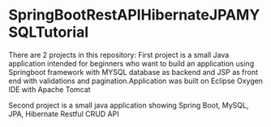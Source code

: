 # SpringBootRestAPIHibernateJPAMYSQLTutorial

There are 2 projects in this repository:
First project is a small Java application intended for beginners who want to build an application using Springboot framework with MYSQL database as backend  and JSP as front end with validations and pagination.Application was built on Eclipse Oxygen IDE with Apache Tomcat

Second project is a small java application showing Spring Boot, MySQL, JPA, Hibernate Restful CRUD API
